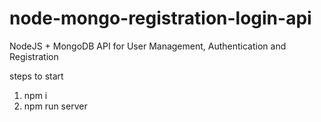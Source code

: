 # node-mongo-registration-login-api

NodeJS + MongoDB API for User Management, Authentication and Registration</br>

steps to start</br>
1. npm i</br>
2. npm run server